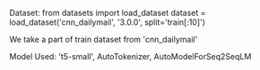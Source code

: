 Dataset:
from datasets import load_dataset
dataset = load_dataset('cnn_dailymail', '3.0.0', split='train[:10]')

We take a part of train dataset from 'cnn_dailymail'

Model Used: 't5-small', AutoTokenizer, AutoModelForSeq2SeqLM
